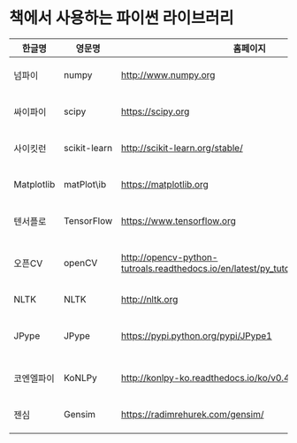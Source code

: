 # 책에서 사용하는 파이썬 라이브러리

|  한글명  |영문명|홈페이지|pip명령|
|----|----|----|----|
|넘파이|numpy|http://www.numpy.org|pip3 install numpy|
|싸이파이|scipy|https://scipy.org|pip3 install scipy|
|사이킷런|scikit-learn |http://scikit-learn.org/stable/|pip3 install sklearn|
|Matplotlib|matPlot\ib|https://matplotlib.org| pip3 install matplotlib|
|텐서플로|TensorFlow|https://www.tensorflow.org|pip3 install tensorflow|
|오픈CV|openCV|http://opencv-python-tutroals.readthedocs.io/en/latest/py_tutorials/py_tutorials.html|pip3 install opencv-python|
|NLTK|NLTK|http://nltk.org|pip3 install nltk|
|JPype|JPype| https://pypi.python.org/pypi/JPype1 |pip3 install JPype1-py3|
|코엔엘파이|KoNLPy|http://konlpy-ko.readthedocs.io/ko/v0.4.3/ | pip3 install konlpy|
|젠심|Gensim|https://radimrehurek.com/gensim/ | pip3 install gensim|

